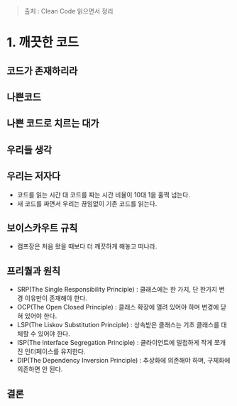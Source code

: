 > 출처 : Clean Code 읽으면서 정리

# 1. 깨끗한 코드
## 코드가 존재하리라
## 나쁜코드
## 나쁜 코드로 치르는 대가
## 우리들 생각
## 우리는 저자다
- 코드를 읽는 시간 대 코드를 짜는 시간 비율이 10대 1을 훌쩍 넘는다.
- 새 코드를 짜면서 우리는 끊임없이 기존 코드를 읽는다.
## 보이스카우트 규칙
- 캠프장은 처음 왔을 때보다 더 깨끗하게 해놓고 떠나라.
## 프리퀄과 원칙
- SRP(The Single Responsibility Principle) : 클래스에는 한 가지, 단 한가지 변경 이유만이 존재해야 한다.
- OCP(The Open Closed Principle) : 클래스 확장에 열려 있어야 하며 변경에 닫혀 있어야 한다.
- LSP(The Liskov Substitution Principle) : 상속받은 클래스는 기초 클래스를 대체할 수 있어야 한다.
- ISP(The Interface Segregation Principle) : 클라이언트에 밀접하게 작게 쪼개진 인터페이스를 유지한다.
- DIP(The Dependency Inversion Principle) : 추상화에 의존해야 하며, 구체화에 의존하면 안 된다.
## 결론 





